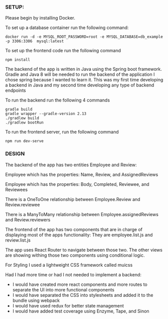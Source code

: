 

### SETUP:

Please begin by installing Docker.

To set up a database container run the following command:

```docker run -d -e MYSQL_ROOT_PASSWORD=root -e MYSQL_DATABASE=db_example -p 3306:3306  mysql:latest```

To set up the frontend code run the following command

```npm install```



The backend of the app is written in Java using the Spring boot framework.
Gradle and Java 8 will be needed to run the backend of the application
I chose spring because I wanted to learn it. This was my first time developing a backend in Java
and my second time developing any type of backend endpoints

To run the backend run the following 4 commands

```
gradle build
gradle wrapper --gradle-version 2.13
./gradlew build
./gradlew bootRun
```


To run the frontend server, run the following command

```npm run dev-serve```

### DESIGN

The backend of the app has two entities Employee and Review: 

 Employee which has the properties: Name, Review, and AssignedReviews

Employee which has the properties: Body, Completed, Reviewee, and Reviewees


There is a OneToOne relationship between Employee.Review and Review.reviewee


There is a ManyToMany relationship between Employee.assignedReviews and Review.reviewers

The frontend of the app has two components that are in charge of displaying most of the
apps functionality: They are employee.list.js and review.list.js

The app uses React Router to navigate between those two. The other views are showing withing those two components
using conditional logic.

For Styling I used a lightweight CSS framework called muicss

Had I had more time or had I not needed to implement a backend:
* I would have created more react components and more routes to separate the UI into more functional components
* I would have separated the CSS into stylesheets and added it to the bundle using webpack
* I would have used redux for better state management
* I would have added test coverage using Enzyme, Tape, and Sinon





